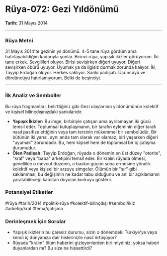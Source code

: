 # Rüya-072: Gezi Yıldönümü
**Tarih:** 31 Mayıs 2014

---
### Rüya Metni

31 Mayıs 2014'te gezinin yıl dönümü. 4-5 tane rüya gördüm ama hatırlayabildiğim kadarıyla şunlar. Birinci rüya, yapışık ikizler görüyorum. İki tane erkek. Sevgilileri oluyor. Birisi sevişirken diğeri uyuyor. Diğeri sevişirken öbürü uyuyor. Uyumak ya da ilgisiz durmak zorunda kalıyor. İki, Tayyip Erdoğan ölüyor. Herkes saklıyor. Sanki padişah. Üçüncüyü ve dördüncüyü hatırlamıyorum. Belki de beşinciyi.

---
### İlk Analiz ve Semboller

Bu rüya fragmanları, belirttiğiniz gibi Gezi olaylarının yıldönümünün kolektif ve kişisel bilinçdışınızdaki yankılarıdır.

* **Yapışık İkizler:** Bu imge, birbiriyle çatışan ama ayrılamayan iki gücü temsil eder. Toplumsal kutuplaşmanın, bir tarafın eyleminin diğer tarafı nasıl pasifize ettiğinin veya tam tersinin mükemmel bir sembolüdür. Bir bütünün iki yarısı, aynı anda tam olarak var olamaz, biri yaşarken diğeri "uyumak" zorundadır. Bu, hem kişisel hem de toplumsal bir iç çatışma durumudur.
* **Ölen Padişah:** Tayyip Erdoğan, rüyada o dönemin en üst düzey "otorite", "kral" veya "baba" arketipini temsil eder. Bir kralın rüyada ölmesi, genellikle o mevcut düzenin, o baskın gücün sona ermesine yönelik kolektif veya kişisel bir arzuyu simgeler. Ölümün bir "sır" gibi saklanması, bu değişimin ne kadar tabu olduğunu ve ani bir açıklamanın yaratabileceği kaostan duyulan korkuyu gösterir.

### Potansiyel Etiketler
#rüya #tarih/2014 #politik-rüya #kolektif-bilinçdışı #sembol/ikiz #arketip/kral #tema/çatışma

### Derinleşmek İçin Sorular
* Yapışık ikizlerin bu çaresiz durumu, sizin o dönemdeki Türkiye'ye veya kendi iç dünyanıza dair hislerinizle nasıl örtüşüyor?
* Rüyada "kralın" ölüm haberini gizleyenlerden biri miydiniz, yoksa haberi duyanlardan mı? Bu size ne hissettirdi?